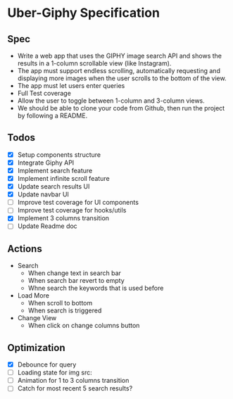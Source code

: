 # Uber-Giphy Specification
## Spec
- Write a web app that uses the GIPHY image search API and shows the results in a
1-column scrollable view (like Instagram).
- The app must support endless scrolling, automatically requesting and displaying
more images when the user scrolls to the bottom of the view.
- The app must let users enter queries
- Full Test coverage
- Allow the user to toggle between 1-column and 3-column views.
- We should be able to clone your code from Github, then run the project by following
a README.

## Todos
- [x] Setup components structure
- [x] Integrate Giphy API
- [x] Implement search feature
- [x] Implement infinite scroll feature
- [x] Update search results UI
- [x] Update navbar UI
- [ ] Improve test coverage for UI components
- [ ] Improve test coverage for hooks/utils
- [x] Implement 3 columns transition
- [ ] Update Readme doc

## Actions
- Search
  - When change text in search bar
  - When search bar revert to empty
  - Whne search the keywords that is used before
- Load More
  - When scroll to bottom
  - When search is triggered
- Change View
  - When click on change columns button


## Optimization
- [x] Debounce for query
- [ ] Loading state for img src:
- [ ] Animation for 1 to 3 columns transition
- [ ] Catch for most recent 5 search results?
